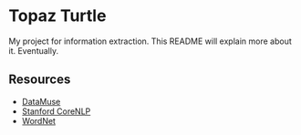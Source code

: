 # Topaz Turtle

My project for information extraction. This README will explain more about it. Eventually.

## Resources

* [DataMuse](http://www.datamuse.com/api/)
* [Stanford CoreNLP](https://stanfordnlp.github.io/CoreNLP/simple.html)
* [WordNet](https://wordnet.princeton.edu/)